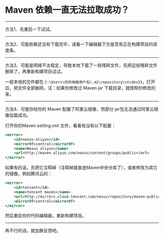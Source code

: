 # Maven 依赖一直无法拉取成功？

--- 
方法1、先重启一下试试。

--- 
方法2、可能依赖还没有下载完毕，请看一下编辑器下方是否有正在构建项目的进度条。

--- 
方法3、可能是网络不太稳定，导致本地下载了一些残碎文件，先把这些残碎文件删除了，再重新构建项目试试。

一般本地的文件都在 `C:\Users\你的电脑用户名\.m2\repository\cn\dev33`，打开后，把文件全部删除。注：如果你修改过 Maven jar 下载目录，就按照你修改的来。

--- 
方法4、可能你给你的 Maven 配置了阿里云镜像，而部分 jar包无法通过阿里云镜像加载成功。

打开你的Maven setting.xml 文件，看看有没有以下配置：

``` xml
<mirror>
	<id>nexus-aliyun</id>
	<mirrorOf>central</mirrorOf>
	<name>Nexus aliyun</name>
	<url>http://maven.aliyun.com/nexus/content/groups/public</url> 
</mirror>
```

如果有的话，先把它注释掉（注释掉就直连Maven中央仓库了），或者修改为其它的镜像，例如腾讯云的：

``` xml
<mirror> 
	<id>tencent</id> 
	<name>tencent maven</name> 
	<url>http://mirrors.cloud.tencent.com/nexus/repository/maven-public/</url>
	<mirrorOf>central</mirrorOf> 
</mirror>
```

然后重启你的代码编辑器，重新构建项目。

--- 

再不行的话，就加群反馈吧。
